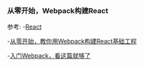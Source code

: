 ### 从零开始，Webpack构建React

参考:
  -[React](https://react.docschina.org/)

  -[从零开始，教你用Webpack构建React基础工程](https://www.jianshu.com/p/4df92c335617/)

  -[入门Webpack，看这篇就够了](https://www.jianshu.com/p/42e11515c10f)
  
